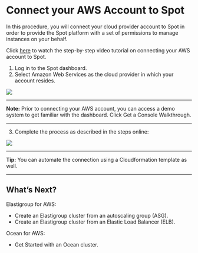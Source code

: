# Connect your AWS Account to Spot

In this procedure, you will connect your cloud provider account to Spot in order to provide the Spot platform with a set of permissions to manage instances on your behalf.

Click [here](https://youtu.be/csPmq3JZlgU/) to watch the step-by-step video tutorial on connecting your AWS account to Spot.

1. Log in to the Spot dashboard.
2. Select Amazon Web Services as the cloud provider in which your account resides.

<img src="/connect-your-cloud-provider/_media/welcome-to-spot-1024x341.png" />

---
**Note:**
Prior to connecting your AWS account, you can access a demo system to get familiar with the dashboard. Click Get a Console Walkthrough.

---

3. Complete the process as described in the steps online:

<img src="/connect-your-cloud-provider/_media/connect-aws-account-1024x709.png" />

---
**Tip:**
You can automate the connection using a Cloudformation template as well.

---

## What’s Next?
Elastigroup for AWS:
* Create an Elastigroup cluster from an autoscaling group (ASG).
* Create an Elastigroup cluster from an Elastic Load Balancer (ELB).

Ocean for AWS:
* Get Started with an Ocean cluster.
